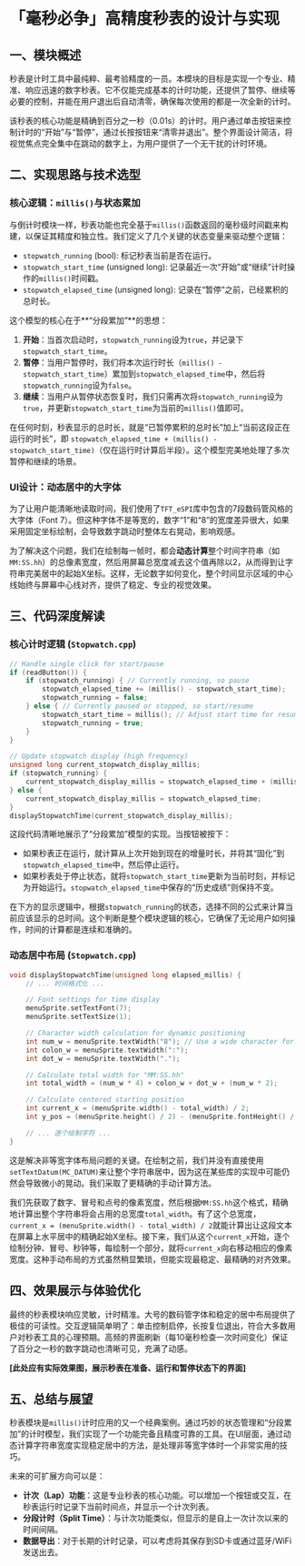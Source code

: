 # 「毫秒必争」高精度秒表的设计与实现

## 一、模块概述

秒表是计时工具中最纯粹、最考验精度的一员。本模块的目标是实现一个专业、精准、响应迅速的数字秒表。它不仅能完成基本的计时功能，还提供了暂停、继续等必要的控制，并能在用户退出后自动清零，确保每次使用的都是一次全新的计时。

该秒表的核心功能是精确到百分之一秒（0.01s）的计时。用户通过单击按钮来控制计时的“开始”与“暂停”，通过长按按钮来“清零并退出”。整个界面设计简洁，将视觉焦点完全集中在跳动的数字上，为用户提供了一个无干扰的计时环境。

## 二、实现思路与技术选型

### 核心逻辑：`millis()`与状态累加

与倒计时模块一样，秒表功能也完全基于`millis()`函数返回的毫秒级时间戳来构建，以保证其精度和独立性。我们定义了几个关键的状态变量来驱动整个逻辑：

-   `stopwatch_running` (bool): 标记秒表当前是否在运行。
-   `stopwatch_start_time` (unsigned long): 记录最近一次“开始”或“继续”计时操作的`millis()`时间戳。
-   `stopwatch_elapsed_time` (unsigned long): 记录在“暂停”之前，已经累积的总时长。

这个模型的核心在于**“分段累加”**的思想：
1.  **开始**：当首次启动时，`stopwatch_running`设为`true`，并记录下`stopwatch_start_time`。
2.  **暂停**：当用户暂停时，我们将本次运行时长（`millis() - stopwatch_start_time`）累加到`stopwatch_elapsed_time`中，然后将`stopwatch_running`设为`false`。
3.  **继续**：当用户从暂停状态恢复时，我们只需再次将`stopwatch_running`设为`true`，并更新`stopwatch_start_time`为当前的`millis()`值即可。

在任何时刻，秒表显示的总时长，就是“已暂停累积的总时长”加上“当前这段正在运行的时长”，即 `stopwatch_elapsed_time + (millis() - stopwatch_start_time)`（仅在运行时计算后半段）。这个模型完美地处理了多次暂停和继续的场景。

### UI设计：动态居中的大字体

为了让用户能清晰地读取时间，我们使用了`TFT_eSPI`库中包含的7段数码管风格的大字体（Font 7）。但这种字体不是等宽的，数字“1”和“8”的宽度差异很大，如果采用固定坐标绘制，会导致数字跳动时整体左右晃动，影响观感。

为了解决这个问题，我们在绘制每一帧时，都会**动态计算**整个时间字符串（如`MM:SS.hh`）的总像素宽度，然后用屏幕总宽度减去这个值再除以2，从而得到让字符串完美居中的起始X坐标。这样，无论数字如何变化，整个时间显示区域的中心线始终与屏幕中心线对齐，提供了稳定、专业的视觉效果。

## 三、代码深度解读

### 核心计时逻辑 (`Stopwatch.cpp`)

```cpp
// Handle single click for start/pause
if (readButton()) {
    if (stopwatch_running) { // Currently running, so pause
        stopwatch_elapsed_time += (millis() - stopwatch_start_time);
        stopwatch_running = false;
    } else { // Currently paused or stopped, so start/resume
        stopwatch_start_time = millis(); // Adjust start time for resume
        stopwatch_running = true;
    }
}

// Update stopwatch display (high frequency)
unsigned long current_stopwatch_display_millis;
if (stopwatch_running) {
    current_stopwatch_display_millis = stopwatch_elapsed_time + (millis() - stopwatch_start_time);
} else {
    current_stopwatch_display_millis = stopwatch_elapsed_time;
}
displayStopwatchTime(current_stopwatch_display_millis);
```

这段代码清晰地展示了“分段累加”模型的实现。当按钮被按下：
-   如果秒表正在运行，就计算从上次开始到现在的增量时长，并将其“固化”到`stopwatch_elapsed_time`中，然后停止运行。
-   如果秒表处于停止状态，就将`stopwatch_start_time`更新为当前时刻，并标记为开始运行。`stopwatch_elapsed_time`中保存的“历史成绩”则保持不变。

在下方的显示逻辑中，根据`stopwatch_running`的状态，选择不同的公式来计算当前应该显示的总时间。这个判断是整个模块逻辑的核心，它确保了无论用户如何操作，时间的计算都是连续和准确的。

### 动态居中布局 (`Stopwatch.cpp`)

```cpp
void displayStopwatchTime(unsigned long elapsed_millis) {
    // ... 时间格式化 ...

    // Font settings for time display
    menuSprite.setTextFont(7);
    menuSprite.setTextSize(1);

    // Character width calculation for dynamic positioning
    int num_w = menuSprite.textWidth("8"); // Use a wide character for consistent spacing
    int colon_w = menuSprite.textWidth(":");
    int dot_w = menuSprite.textWidth(".");

    // Calculate total width for "MM:SS.hh"
    int total_width = (num_w * 4) + colon_w + dot_w + (num_w * 2);

    // Calculate centered starting position
    int current_x = (menuSprite.width() - total_width) / 2;
    int y_pos = (menuSprite.height() / 2) - (menuSprite.fontHeight() / 2) - 20;

    // ... 逐个绘制字符 ...
}
```

这是解决非等宽字体布局问题的关键。在绘制之前，我们并没有直接使用`setTextDatum(MC_DATUM)`来让整个字符串居中，因为这在某些库的实现中可能仍然会导致微小的晃动。我们采取了更精确的手动计算方法。

我们先获取了数字、冒号和点号的像素宽度，然后根据`MM:SS.hh`这个格式，精确地计算出整个字符串将会占用的总宽度`total_width`。有了这个总宽度，`current_x = (menuSprite.width() - total_width) / 2`就能计算出让这段文本在屏幕上水平居中的精确起始X坐标。接下来，我们从这个`current_x`开始，逐个绘制分钟、冒号、秒钟等，每绘制一个部分，就将`current_x`向右移动相应的像素宽度。这种手动布局的方式虽然稍显繁琐，但能实现最稳定、最精确的对齐效果。

## 四、效果展示与体验优化

最终的秒表模块响应灵敏，计时精准。大号的数码管字体和稳定的居中布局提供了极佳的可读性。交互逻辑简单明了：单击控制启停，长按复位退出，符合大多数用户对秒表工具的心理预期。高频的界面刷新（每10毫秒检查一次时间变化）保证了百分之一秒的数字跳动也清晰可见，充满了动感。

**[此处应有实际效果图，展示秒表在准备、运行和暂停状态下的界面]**

## 五、总结与展望

秒表模块是`millis()`计时应用的又一个经典案例。通过巧妙的状态管理和“分段累加”的计时模型，我们实现了一个功能完备且精度可靠的工具。在UI层面，通过动态计算字符串宽度实现稳定居中的方法，是处理非等宽字体时一个非常实用的技巧。

未来的可扩展方向可以是：
-   **计次（Lap）功能**：这是专业秒表的核心功能。可以增加一个按钮或交互，在秒表运行时记录下当前时间点，并显示一个计次列表。
-   **分段计时（Split Time）**：与计次功能类似，但显示的是自上一次计次以来的时间间隔。
-   **数据导出**：对于长期的计时记录，可以考虑将其保存到SD卡或通过蓝牙/WiFi发送出去。